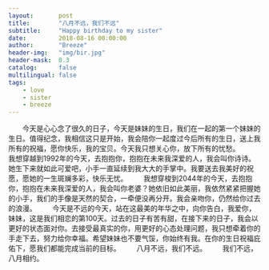 ```yaml
---
layout:       post
title:        "八月不远，我们不远"
subtitle:     "Happy birthday to my sister"
date:         2018-08-16 00:00:00
author:       "Breeze"
header-img:   "img/bir.jpg"
header-mask:  0.3
catalog:      false
multilingual: false
tags:
    - love
    - sister
    - breeze
---
```



&emsp;&emsp;今天是心心念了很久的日子，今天是妹妹的生日，我们在一起的第一个妹妹的生日。值得纪念，我相信这只是开始，我会陪你一起度过今后所有的生日，送上我所有的祝福，愿你快乐，我的宝贝。今天我只想关心你，放下所有的忧愁。
&emsp;&emsp;我想穿越到1992年的今天，去抱抱你，抱抱在未来我深爱的人，我会叫你诗诗。她生下来就如此可爱吧，小手一直延续到我大大的手掌中。我要送去我美好的祝愿，愿她的一生斑斓多彩，快乐无忧。
&emsp;&emsp;我想穿梭到2044年的今天，去抱抱你，抱抱在未来我深爱的人，我会叫你老婆？她依旧如此美丽，我依然紧紧把握她的小手，我们的手像是天然的契合，一牵便没再分开。我会亲吻你，仍然给你过去的浪漫。
&emsp;&emsp;今天是不远的今天，站在这最美的年华之中，向你告白，我爱你，妹妹，这是我们相恋的第100天。过去的日子有苦有甜，在接下来的日子，我会以更好的状态面对你。去接受最真实的你，用更好的心态处理问题，我只想牵着你的手走下去，努力给你幸福。希望妹妹也不要气馁，你始终有我。在你的生日祝福庇佑下，愿我们都能完成当前的目标。
&emsp;&emsp;八月不远，我们不远。
&emsp;&emsp;我们不远，八月相约。
                                                  